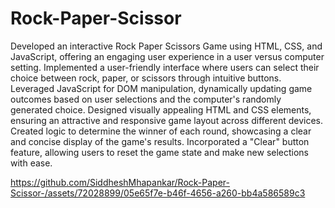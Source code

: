 # Rock-Paper-Scissor

Developed an interactive Rock Paper Scissors Game using HTML, CSS, and JavaScript, offering an engaging user experience in a user versus computer setting.
Implemented a user-friendly interface where users can select their choice between rock, paper, or scissors through intuitive buttons.
Leveraged JavaScript for DOM manipulation, dynamically updating game outcomes based on user selections and the computer's randomly generated choice.
Designed visually appealing HTML and CSS elements, ensuring an attractive and responsive game layout across different devices.
Created logic to determine the winner of each round, showcasing a clear and concise display of the game's results.
Incorporated a "Clear" button feature, allowing users to reset the game state and make new selections with ease.

https://github.com/SiddheshMhapankar/Rock-Paper-Scissor-/assets/72028899/05e65f7e-b46f-4656-a260-bb4a586589c3

